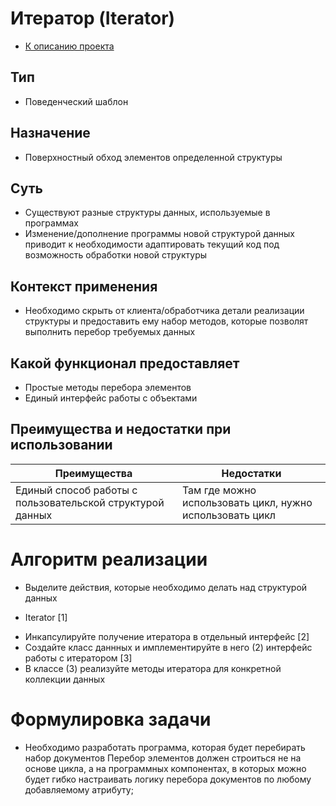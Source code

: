 # Итератор (Iterator)
* [К описанию проекта](https://github.com/engine-it-in/java-design-patterns)
## Тип
* Поведенческий шаблон
## Назначение
* Поверхностный обход элементов определенной структуры
## Суть
* Существуют разные структуры данных, используемые в программах
* Изменение/дополнение программы новой структурой данных приводит 
к необходимости адаптировать текущий код под возможность 
обработки новой структуры
## Контекст применения
* Необходимо скрыть от клиента/обработчика детали реализации 
структуры и предоставить ему набор методов, которые 
позволят выполнить перебор требуемых данных
## Какой функционал предоставляет
* Простые методы перебора элементов
* Единый интерфейс работы с объектами
## Преимущества и недостатки при использовании
| Преимущества                                              | Недостатки                                               |
|-----------------------------------------------------------|----------------------------------------------------------|
| Единый способ работы с пользовательской структурой данных | Там где можно использовать цикл, нужно использовать цикл |

# Алгоритм реализации
* Выделите действия, которые необходимо делать над структурой данных
- Iterator [1]
* Инкапсулируйте получение итератора в отдельный интерфейс [2]
* Создайте класс даннных и имплементируйте в него 
(2) интерфейс работы с итератором [3]
* В классе (3) реализуйте методы итератора для конкретной 
коллекции данных

# Формулировка задачи
* Необходимо разработать программа, 
которая будет перебирать набор документов
Перебор элементов должен строиться не 
на основе цикла, а на программных компонентах, 
в которых можно будет гибко настраивать логику 
перебора документов по любому добавляемому атрибуту;